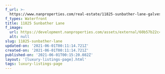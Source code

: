 ```yaml
---
f_url: >-
  https://www.nanproperties.com/real-estate/11825-sunbather-lane-galveston-tx-77554/92617942/77791586
f_types: Waterfront
title: 11825 Sunbather Lane
f_image:
  url: https://development.nanproperties.com/assets/external/60b57b22c46871cb40f99d91_img-1.jpeg
  alt: null
slug: 11825-sunbather-lane
updated-on: '2021-06-01T00:11:14.721Z'
created-on: '2021-06-01T00:11:14.721Z'
published-on: '2021-06-01T00:15:20.082Z'
layout: '[luxury-listings-page].html'
tags: luxury-listings-page
---
```



